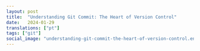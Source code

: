 ```yaml
---
layout: post
title:  "Understanding Git Commit: The Heart of Version Control"
date:   2024-01-29
translations: ["pt"]
tags: ["git"]
social_image: "understanding-git-commit-the-heart-of-version-control.en.png"
---
```


<p class="intro"><span class="dropcap"></span></p>